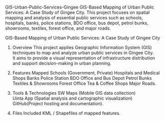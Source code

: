  GIS-Urban-Public-Services-Gingee
GIS-Based Mapping of Urban Public Services: A Case Study of Gingee City.  This project focuses on spatial mapping and analysis of essential public services such as schools, hospitals, banks, police stations, BDO office, bus depot, petrol bunks, showrooms, textiles, forest office, and major roads.

GIS-Based Mapping of Urban Public Services: A Case Study of Gingee City

1. Overview
   This project applies Geographic Information System (GIS) techniques to map and analyze urban public services in Gingee    City.  
   It aims to provide a visual representation of infrastructure distribution and support decision-making in urban
   planning.

3. Features Mapped
   Schools (Government, Private)
   Hospitals and Medical Shops
   Banks
   Police Station
   BDO Office and Bus Depot
   Petrol Bunks
   Textiles & Showrooms
   Forest Office
   Tea & Coffee Shops
   Major Roads.

4. Tools & Technologies
   SW Maps  (Mobile GIS data collection)  
   Uinta App (Spatial analysis and cartographic visualization)  
   GitHub(Project hosting and documentation). 

5. Files Included
   KML / Shapefiles of mapped features.
